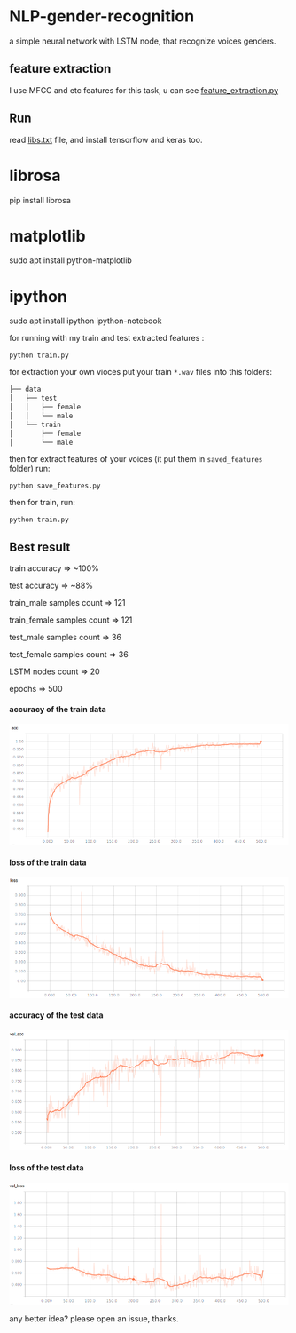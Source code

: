 # NLP-gender-recognition

a simple neural network with LSTM node, that recognize voices genders.

## feature extraction
I use MFCC and etc features for this task, u can see [feature_extraction.py](https://github.com/elyas74/nlp-gender-recognition/blob/master/feature_extraction.py)

## Run
read [libs.txt](https://github.com/elyas74/nlp-gender-recognition/blob/master/libs.txt) file, and install tensorflow and keras too.

##
# librosa
pip install librosa

# matplotlib
sudo apt install python-matplotlib

# ipython
sudo apt install ipython ipython-notebook


for running with my train and test extracted features :
```
python train.py
```
for extraction your own vioces put your train `*.wav` files into this folders:
```
├── data
│   ├── test
│   │   ├── female
│   │   └── male
│   └── train
│       ├── female
│       └── male

```
then for extract features of your voices (it put them in `saved_features` folder) run:

```
python save_features.py 
```
then for train, run:
```
python train.py
```


## Best result

train accuracy => ~100%

test accuracy => ~88%

train_male samples count => 121

train_female samples count => 121

test_male samples count => 36

test_female samples count => 36

LSTM nodes count => 20

epochs => 500

#### accuracy of the train data
![acc](https://github.com/elyas74/nlp-gender-recognition/blob/master/test_results/acc.png)

#### loss of the train data
![acc](https://github.com/elyas74/nlp-gender-recognition/blob/master/test_results/loss.png)

#### accuracy of the test data
![acc](https://github.com/elyas74/nlp-gender-recognition/blob/master/test_results/val_acc.png)

#### loss of the test data
![acc](https://github.com/elyas74/nlp-gender-recognition/blob/master/test_results/val_loss.png)


any better idea? please open an issue, thanks.
